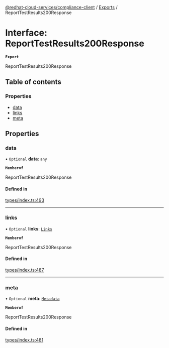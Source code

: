 [@redhat-cloud-services/compliance-client](../README.md) / [Exports](../modules.md) / ReportTestResults200Response

# Interface: ReportTestResults200Response

**`Export`**

ReportTestResults200Response

## Table of contents

### Properties

- [data](ReportTestResults200Response.md#data)
- [links](ReportTestResults200Response.md#links)
- [meta](ReportTestResults200Response.md#meta)

## Properties

### data

• `Optional` **data**: `any`

**`Memberof`**

ReportTestResults200Response

#### Defined in

[types/index.ts:493](https://github.com/RedHatInsights/javascript-clients/blob/main/packages/compliance/types/index.ts#L493)

___

### links

• `Optional` **links**: [`Links`](Links.md)

**`Memberof`**

ReportTestResults200Response

#### Defined in

[types/index.ts:487](https://github.com/RedHatInsights/javascript-clients/blob/main/packages/compliance/types/index.ts#L487)

___

### meta

• `Optional` **meta**: [`Metadata`](Metadata.md)

**`Memberof`**

ReportTestResults200Response

#### Defined in

[types/index.ts:481](https://github.com/RedHatInsights/javascript-clients/blob/main/packages/compliance/types/index.ts#L481)
